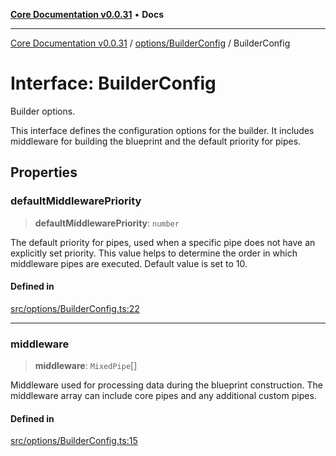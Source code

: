 [**Core Documentation v0.0.31**](../../../README.md) • **Docs**

***

[Core Documentation v0.0.31](../../../modules.md) / [options/BuilderConfig](../README.md) / BuilderConfig

# Interface: BuilderConfig

Builder options.

This interface defines the configuration options for the builder.
It includes middleware for building the blueprint and the default priority for pipes.

## Properties

### defaultMiddlewarePriority

> **defaultMiddlewarePriority**: `number`

The default priority for pipes, used when a specific pipe does not have an explicitly set priority.
This value helps to determine the order in which middleware pipes are executed.
Default value is set to 10.

#### Defined in

[src/options/BuilderConfig.ts:22](https://github.com/stonemjs/core/blob/c4dbb69a8c86aa6134b62f7d9cac7dabb444c749/src/options/BuilderConfig.ts#L22)

***

### middleware

> **middleware**: `MixedPipe`[]

Middleware used for processing data during the blueprint construction.
The middleware array can include core pipes and any additional custom pipes.

#### Defined in

[src/options/BuilderConfig.ts:15](https://github.com/stonemjs/core/blob/c4dbb69a8c86aa6134b62f7d9cac7dabb444c749/src/options/BuilderConfig.ts#L15)
